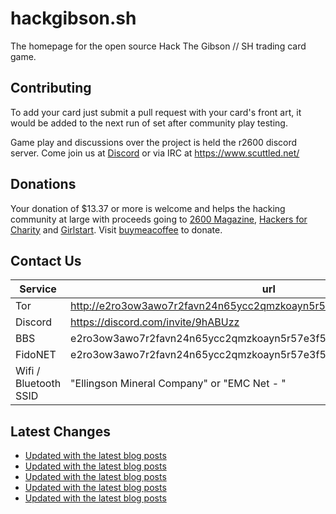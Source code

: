 # hackgibson.sh
The homepage for the open source Hack The Gibson // SH trading card game.


## Contributing

To add your card just submit a pull request with your card's front art, it would be added to the next run of set after community play testing.

Game play and discussions over the project is held the r2600 discord server. Come join us at [Discord](https://discord.com/invite/9hABUzz) or via IRC at https://www.scuttled.net/


## Donations

Your donation of $13.37 or more is welcome and helps the hacking community at large with proceeds going to [2600 Magazine](https://2600.com/), [Hackers for Charity](https://hackersforcharity.org) and [Girlstart](https://girlstart.org).  Visit [buymeacoffee](https://www.buymeacoffee.com/hackgibson.sh) to donate.


## Contact Us

Service | url
-|-
Tor | http://e2ro3ow3awo7r2favn24n65ycc2qmzkoayn5r57e3f56nvjwdcgg32ad.onion
Discord | https://discord.com/invite/9hABUzz
BBS | e2ro3ow3awo7r2favn24n65ycc2qmzkoayn5r57e3f56nvjwdcgg32ad.onion:23
FidoNET | e2ro3ow3awo7r2favn24n65ycc2qmzkoayn5r57e3f56nvjwdcgg32ad.onion:24554
Wifi / Bluetooth SSID | "Ellingson Mineral Company" or "EMC Net - <fidonet address>"

## Latest Changes
<!-- BLOG-POST-LIST:START -->
- [Updated with the latest blog posts](https://github.com/DFW2600/hackgibson.sh/commit/9e1456e7872cfdab6e1363c5698ade3856742976)
- [Updated with the latest blog posts](https://github.com/DFW2600/hackgibson.sh/commit/0c32bbdd4a14f6e414cde06f7a68c7c94aa17f2c)
- [Updated with the latest blog posts](https://github.com/DFW2600/hackgibson.sh/commit/af5ee51eb69f23b6be3765c44046a794714f8aba)
- [Updated with the latest blog posts](https://github.com/DFW2600/hackgibson.sh/commit/89584819d62bf37cea74de40433aca7eef51b33f)
- [Updated with the latest blog posts](https://github.com/DFW2600/hackgibson.sh/commit/2dfaa05d1cdb4884a4d71aa2e4462b1f8c83bc0a)
<!-- BLOG-POST-LIST:END -->

